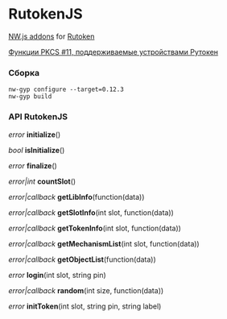 # RutokenJS

[NW.js addons](https://github.com/nwjs/nw.js/wiki/Using-Node-modules#3rd-party-modules-with-cc-addons) for [Rutoken](http://www.rutoken.ru/)

[Функции PKCS #11, поддерживаемые устройствами Рутокен](http://developer.rutoken.ru/pages/viewpage.action?pageId=3178534)

### Сборка
```
nw-gyp configure --target=0.12.3
nw-gyp build
```

### API RutokenJS

*error* **initialize**()

*bool* **isInitialize**()

*error* **finalize**()

*error|int* **countSlot**()

*error|callback* **getLibInfo**(function(data))

*error|callback* **getSlotInfo**(int slot, function(data))

*error|callback* **getTokenInfo**(int slot, function(data))

*error|callback* **getMechanismList**(int slot, function(data))

*error|callback* **getObjectList**(function(data))

*error* **login**(int slot, string pin)

*error|callback* **random**(int size, function(data))

*error* **initToken**(int slot, string pin, string label)

